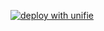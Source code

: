 [![deploy with unifie](https://api.unifie.cloud/deploy-btn/button_unifie-one-click-deploy.gif)](https://unifie.cloud/kubernetes/unifie-project-l10bx5vginsyir4y)
